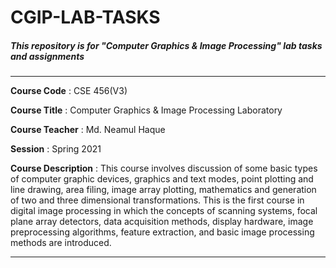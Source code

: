 # CGIP-LAB-TASKS

##### This repository is for "Computer Graphics & Image Processing" lab tasks and assignments
---

**Course Code** : CSE 456(V3)

**Course Title** : Computer Graphics & Image Processing Laboratory

**Course Teacher** : Md. Neamul Haque

**Session** : Spring 2021

**Course Description** : This course involves discussion of some basic types of computer graphic devices, graphics and text modes, point plotting and line drawing, area filing, image array plotting, mathematics and generation of two and three dimensional transformations. This is the first course in digital image processing in which the concepts of scanning systems, focal plane array detectors, data acquisition methods, display hardware, image preprocessing algorithms, feature extraction, and basic image processing methods are introduced.

---
